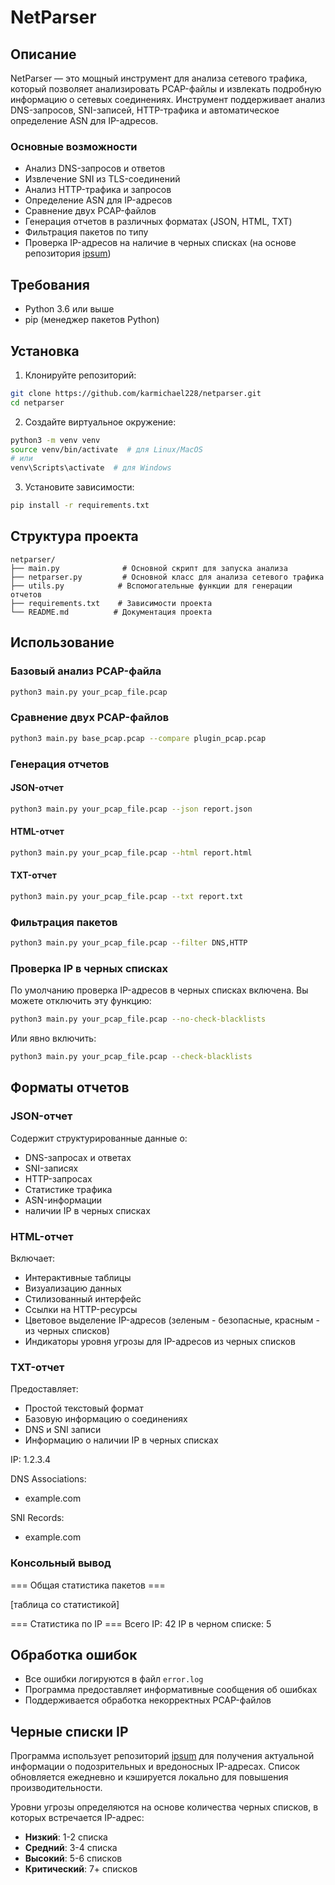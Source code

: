 # NetParser

## Описание
NetParser — это мощный инструмент для анализа сетевого трафика, который позволяет анализировать PCAP-файлы и извлекать подробную информацию о сетевых соединениях. Инструмент поддерживает анализ DNS-запросов, SNI-записей, HTTP-трафика и автоматическое определение ASN для IP-адресов.

### Основные возможности
- Анализ DNS-запросов и ответов
- Извлечение SNI из TLS-соединений
- Анализ HTTP-трафика и запросов
- Определение ASN для IP-адресов
- Сравнение двух PCAP-файлов
- Генерация отчетов в различных форматах (JSON, HTML, TXT)
- Фильтрация пакетов по типу
- Проверка IP-адресов на наличие в черных списках (на основе репозитория [ipsum](https://github.com/stamparm/ipsum))

## Требования
- Python 3.6 или выше
- pip (менеджер пакетов Python)

## Установка

1. Клонируйте репозиторий:
```bash
git clone https://github.com/karmichael228/netparser.git
cd netparser
```

2. Создайте виртуальное окружение:
```bash
python3 -m venv venv
source venv/bin/activate  # для Linux/MacOS
# или
venv\Scripts\activate  # для Windows
```

3. Установите зависимости:
```bash
pip install -r requirements.txt
```

## Структура проекта
```
netparser/
├── main.py              # Основной скрипт для запуска анализа
├── netparser.py         # Основной класс для анализа сетевого трафика
├── utils.py            # Вспомогательные функции для генерации отчетов
├── requirements.txt    # Зависимости проекта
└── README.md          # Документация проекта
```

## Использование

### Базовый анализ PCAP-файла
```bash
python3 main.py your_pcap_file.pcap
```

### Сравнение двух PCAP-файлов
```bash
python3 main.py base_pcap.pcap --compare plugin_pcap.pcap
```

### Генерация отчетов

#### JSON-отчет
```bash
python3 main.py your_pcap_file.pcap --json report.json
```

#### HTML-отчет
```bash
python3 main.py your_pcap_file.pcap --html report.html
```

#### TXT-отчет
```bash
python3 main.py your_pcap_file.pcap --txt report.txt
```

### Фильтрация пакетов
```bash
python3 main.py your_pcap_file.pcap --filter DNS,HTTP
```

### Проверка IP в черных списках
По умолчанию проверка IP-адресов в черных списках включена. Вы можете отключить эту функцию:

```bash
python3 main.py your_pcap_file.pcap --no-check-blacklists
```

Или явно включить:

```bash
python3 main.py your_pcap_file.pcap --check-blacklists
```

## Форматы отчетов

### JSON-отчет
Содержит структурированные данные о:
- DNS-запросах и ответах
- SNI-записях
- HTTP-запросах
- Статистике трафика
- ASN-информации
- наличии IP в черных списках

### HTML-отчет
Включает:
- Интерактивные таблицы
- Визуализацию данных
- Стилизованный интерфейс
- Ссылки на HTTP-ресурсы
- Цветовое выделение IP-адресов (зеленым - безопасные, красным - из черных списков)
- Индикаторы уровня угрозы для IP-адресов из черных списков

### TXT-отчет
Предоставляет:
- Простой текстовый формат
- Базовую информацию о соединениях
- DNS и SNI записи
- Информацию о наличии IP в черных списках

IP: 1.2.3.4

DNS Associations:
  - example.com

SNI Records:
  - example.com

### Консольный вывод
=== Общая статистика пакетов ===

[таблица со статистикой]

=== Статистика по IP ===
Всего IP: 42
IP в черном списке: 5

## Обработка ошибок
- Все ошибки логируются в файл `error.log`
- Программа предоставляет информативные сообщения об ошибках
- Поддерживается обработка некорректных PCAP-файлов

## Черные списки IP
Программа использует репозиторий [ipsum](https://github.com/stamparm/ipsum) для получения актуальной информации о подозрительных и вредоносных IP-адресах. Список обновляется ежедневно и кэшируется локально для повышения производительности.

Уровни угрозы определяются на основе количества черных списков, в которых встречается IP-адрес:
- **Низкий**: 1-2 списка
- **Средний**: 3-4 списка
- **Высокий**: 5-6 списков
- **Критический**: 7+ списков
